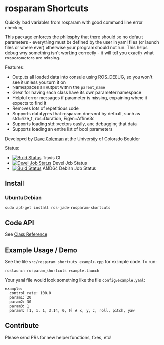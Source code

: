# rosparam Shortcuts

Quickly load variables from rosparam with good command line error checking.

This package enforces the philosphy that there should be no default parameters - everything must be defined by the user in yaml files (or launch files or where ever) otherwise your program should not run. This helps debug why something isn't working correctly - it will tell you exactly what rosparameters are missing.

Features:
 - Outputs all loaded data into consule using ROS_DEBUG, so you won't see it unless you turn it on
 - Namespaces all output within the ``parent_name``
 - Great for having each class have its own parameter namespace
 - Helpful error messages if parameter is missing, explaining where it expects to find it
 - Removes lots of repetitious code
 - Supports datatypes that rosparam does not by default, such as std::size_t, ros::Duration, Eigen::Affine3d
 - Supports loading std::vectors easily, and debugging that data
 - Supports loading an entire list of bool parameters

Developed by [Dave Coleman](http://dav.ee/) at the University of Colorado Boulder

Status:

 * [![Build Status](https://travis-ci.org/davetcoleman/rosparam_shortcuts.svg)](https://travis-ci.org/davetcoleman/rosparam_shortcuts) Travis CI
 * [![Devel Job Status](http://jenkins.ros.org/buildStatus/icon?job=devel-jade-my-package)](http://jenkins.ros.org/job/devel-jade-rosparam_shortcuts) Devel Job Status
 * [![Build Status](http://jenkins.ros.org/buildStatus/icon?job=ros-jade-rosparam-shortcuts_binarydeb_trusty_amd64)](http://jenkins.ros.org/job/ros-jade-rosparam-shortcuts_binarydeb_trusty_amd64/) AMD64 Debian Job Status

## Install

### Ubuntu Debian

```
sudo apt-get install ros-jade-rosparam-shortcuts
```

## Code API

See [Class Reference](http://docs.ros.org/jade/api/rosparams_shortcuts/html/)

## Example Usage / Demo

See the file ``src/rosparam_shortcuts_example.cpp`` for example code. To run:

    roslaunch rosparam_shortcuts example.launch

Your yaml file would look something like the file ``config/example.yaml``:

    example:
	  control_rate: 100.0
	  param1: 20
	  param2: 30
	  param3: 1
	  param4: [1, 1, 1, 3.14, 0, 0] # x, y, z, roll, pitch, yaw

## Contribute

Please send PRs for new helper functions, fixes, etc!
